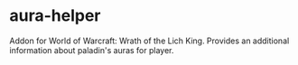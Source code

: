 # aura-helper
Addon for World of Warcraft: Wrath of the Lich King. Provides an additional information about paladin's auras for player.
